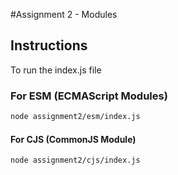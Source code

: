 #Assignment 2 - Modules

## Instructions
To run the index.js file

### For ESM (ECMAScript Modules)
```bash
node assignment2/esm/index.js
```

#### For CJS (CommonJS Module)
```bash
node assignment2/cjs/index.js
```


